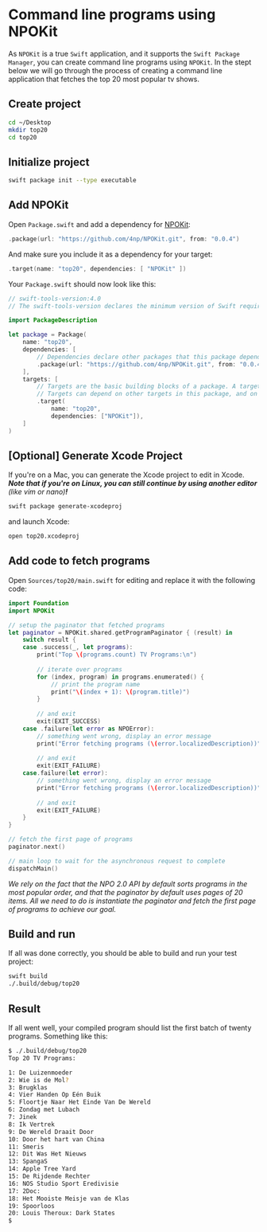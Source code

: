 # Command line programs using NPOKit

As `NPOKit` is a true `Swift` application, and it supports the `Swift Package Manager`, you can create command line programs using `NPOKit`. In the stept below we will go through the process of creating a command line application that fetches the top 20 most popular tv shows.

## Create project

```bash
cd ~/Desktop
mkdir top20
cd top20
```

## Initialize project

```bash
swift package init --type executable
```

## Add NPOKit

Open `Package.swift` and add a dependency for [NPOKit](https://github.com/4np/NPOKit):

```swift
.package(url: "https://github.com/4np/NPOKit.git", from: "0.0.4")
```

And make sure you include it as a dependency for your target:

```swift
.target(name: "top20", dependencies: [ "NPOKit" ])
```

Your `Package.swift` should now look like this:

```swift
// swift-tools-version:4.0
// The swift-tools-version declares the minimum version of Swift required to build this package.

import PackageDescription

let package = Package(
    name: "top20",
    dependencies: [
        // Dependencies declare other packages that this package depends on.
        .package(url: "https://github.com/4np/NPOKit.git", from: "0.0.4")
    ],
    targets: [
        // Targets are the basic building blocks of a package. A target can define a module or a test suite.
        // Targets can depend on other targets in this package, and on products in packages which this package depends on.
        .target(
            name: "top20",
            dependencies: ["NPOKit"]),
    ]
)
```

## [Optional] Generate Xcode Project

If you're on a Mac, you can generate the Xcode project to edit in Xcode. **_Note that if you're on Linux, you can still continue by using another editor_** _(like vim or nano)_**_!_**

```bash
swift package generate-xcodeproj
```

and launch Xcode:

```bash
open top20.xcodeproj
```

## Add code to fetch programs

Open `Sources/top20/main.swift` for editing and replace it with the following code:

```swift
import Foundation
import NPOKit

// setup the paginator that fetched programs
let paginator = NPOKit.shared.getProgramPaginator { (result) in
    switch result {
    case .success(_, let programs):
        print("Top \(programs.count) TV Programs:\n")
        
        // iterate over programs
        for (index, program) in programs.enumerated() {
            // print the program name
            print("\(index + 1): \(program.title)")
        }
        
        // and exit
        exit(EXIT_SUCCESS)
    case .failure(let error as NPOError):
        // something went wrong, display an error message
        print("Error fetching programs (\(error.localizedDescription))")
        
        // and exit
        exit(EXIT_FAILURE)
    case.failure(let error):
        // something went wrong, display an error message
        print("Error fetching programs (\(error.localizedDescription))")
        
        // and exit
        exit(EXIT_FAILURE)
    }
}

// fetch the first page of programs
paginator.next()

// main loop to wait for the asynchronous request to complete
dispatchMain()
```

_We rely on the fact that the NPO 2.0 API by default sorts programs in the most popular order, and that the paginator by default uses pages of 20 items. All we need to do is instantiate the paginator and fetch the first page of programs to achieve our goal._

## Build and run

If all was done correctly, you should be able to build and run your test project:

```bash
swift build
./.build/debug/top20
```

## Result

If all went well, your compiled program should list the first batch of twenty programs. Something like this:

```bash
$ ./.build/debug/top20
Top 20 TV Programs:

1: De Luizenmoeder
2: Wie is de Mol?
3: Brugklas
4: Vier Handen Op Eén Buik
5: Floortje Naar Het Einde Van De Wereld
6: Zondag met Lubach
7: Jinek
8: Ik Vertrek
9: De Wereld Draait Door
10: Door het hart van China
11: Smeris
12: Dit Was Het Nieuws
13: SpangaS
14: Apple Tree Yard
15: De Rijdende Rechter
16: NOS Studio Sport Eredivisie
17: 2Doc:
18: Het Mooiste Meisje van de Klas
19: Spoorloos
20: Louis Theroux: Dark States
$ 
```
